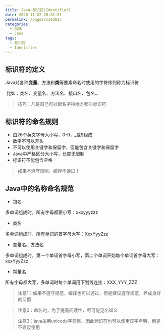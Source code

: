 ```yaml
---
title: Java-标识符(Identifier)
date: 2020-11-22 20:31:51
permalink: /pages/c36d81/
categories:
  - 后端
  - Java
tags:
  - 标识符
  - Identifier
---
```






## 标识符的定义

Java对各种**变量**、方法和**类**等要素命名时使用的字符序列称为标识符

​		比如：类名、变量名、方法名、接口名、包名...

> 技巧：凡是自己可以起名字得地方都叫标识符





## 标识符的命名规则

- 由26个英文字母大小写，0-9，_或$组成
- 数字不可以开头
- 不可以使用关键字和保留字，但能包含关键字和保留字
- Java中严格区分大小写，长度无限制
- 标识符不能包含空格

> 如果不遵守规则，编译不通过！





## Java中的名称命名规范

- 包名

多单词组成时，所有字母都要小写：xxxyyyzzz

- 类名

多单词组成时，所有单词的首字母大写：XxxYyyZzz

- 变量名、方法名

多单词组成时，第一个单词首字母小写，第二个单词开始每个单词首字母大写：xxxYyyZzz

- 常量名

所有字母都大写，多单词时每个单词用下划线连接：XXX_YYY_ZZZ



> 注意1：如果不遵守规范，编译也可以通过，但是建议遵守规范，养成良好的习惯

> 注意2：命名时，为了提高阅读性，尽可能见名知义

> 注意3：java采用unicode字符集，因此标识符也可以使用汉字声明，但是不建议使用